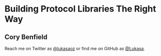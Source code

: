 # Building Protocol Libraries The Right Way
## Cory Benfield

Reach me on Twitter as [@lukasaoz](https://twitter.com/lukasaoz) or find me on GitHub as [@Lukasa](https://github.com/Lukasa).

